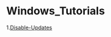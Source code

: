# Windows_Tutorials
1.[Disable-Updates]




[Disable-Updates]: https://github.com/theaqueen21/Windows_Tutorials/tree/main/Disable%20Updates
